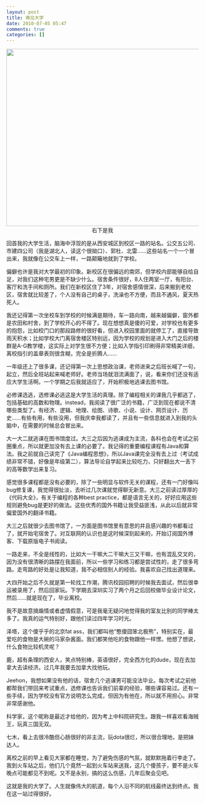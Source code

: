 ```yaml
---
layout: post
title: 再见大学
date: 2010-07-05 05:47
comments: true
categories: []
---
```

<p style="text-align: center;"><a href="http://yuguo.us/weblog/files/2010/07/IMG_3389.jpg"><img class="aligncenter size-full wp-image-29" title="毕业照" src="http://yuguo.us/weblog/files/2010/07/IMG_3389.jpg" alt="" width="600" height="463" /></a>右下是我</p>
<!--more-->回首我的大学生活，脑海中浮现的是从西安城区到校区一路的站名。公交五公司、市建四公司（我是湖北人，读这个很拗口）、郭杜、北雷……这些站名一个一个冒出来，我就像在公交车上一样，一路颠簸地就到了学校。

偏僻也许是我对大学最初的印象。新校区在很偏远的南郊，但学校内部能够自给自足，对我们这种宅男更是不缺少什么。宿舍条件很好，8人住两室一厅，有阳台、客厅和洗手间和厕所。我们在新校区住了3年，对宿舍感情很深，后来搬到老校区，宿舍就比较差了，个人没有自己的桌子，洗澡也不方便，而且不通风，夏天热死人。

我还记得第一次坐校车到学校的时候满是期待，车一路向南，越来越偏僻，窗外都是农田和村舍，到了学校开心的不得了。现在想想真是傻的可爱，对学校也有更多的抱怨，比如校门口的那段路修的很好看，但进入校园里面的就停工了，直接导致雨天积水；比如学校大门离宿舍楼区特别远，因为学校的规划是进入大门之后的楼群是A-G教学楼，这实际上对学生很不方便；比如入学指引印刷得非常精美详细，离校指引的盖章表则很含糊，完全是折腾人……

一年级还上了很多课，还记得第一次上思想政治课，老师进来之后班长喊了一句，起立，然后全班站起来喊老师好。老师当场就泪流满面了，说，看来你们还没有适应大学生活啊。一个学期之后我就适应了，开始积极地逃课去图书馆。

必修课选逃，选修课必逃这是大学生活的真理。除了编程相关的课我几乎都逃了，包括基础的高数和物理。instead，我阅读了很广泛的书籍，广泛到现在都说不清哪些类型了。有经济、逻辑、地理、绘图、诗歌、小说、设计、网页设计、历史……有些有用，有些没用，但我庆幸我都读了，并且有一些信息就进入到我的头脑中，在需要的时候总会冒出来。

大一大二就逃课在图书馆度过。大三之后因为逃课成为主流，各科也会在考试之前圈重点，所以就更加没有去上课的必要了。我记得的重要编程课程有Java和算法。我之前就自己读完了《Java编程思想》，所以Java课完全没有去上过（考试成绩非常不错，好像是年级第二），算法导论自学起来比较吃力，只好翻出大一丢下的高等数学出来复习。

感觉很多课程都是没有必要的，除了一些明显与软件无关的课程，还有一门好像叫bug修复课，我觉得很扯淡，去听过几次课就觉得聊无新意。大三之前读过厚厚的《代码大全》，有关于编程的各种best practice，都是语言无关的，好好应用这些规则避免bug是更好的做法。这些优秀的国外书籍让我受益匪浅，从此以后就非常偏爱国外的翻译书籍。

大三之后就很少去图书馆了，一方面是图书馆里有意思的并且感兴趣的书都看过了，就开始宅宿舍了。对互联网的认识也是这时候深刻起来的，开始订阅国外博客、下载原版电子书阅读。

一路走来，不全是线性的，比如大一干嘛大二干嘛大三又干嘛，也有混乱交叉的，因为没有很清晰的路摆在我面前，所以一些学习和练习都是尝试性的，走了很多弯路。走弯路的好处是让我知道，我不必相信别人的经验。我喜欢自己找出道理来。

大四开始之后不久就是第一轮找工作潮，腾讯校园招聘的时候我去面试，然后很幸运被录用了，然后回家玩。下学期去深圳实习了两个月之后回校做毕业设计论文，然后……就是现在了，毕业离校。

我不是故意搞煽情或者虚情假意，可是我毫无疑问地觉得我的室友比别的同学棒太多了。我真的运气特别好，跟他们读过四年学习时光。

泽塔，这个傻乎乎的北京fat ass，我们都叫他“憨傻囧笨北极熊”，特别实在，最爱吃的食物是大碗的马家杂酱面。我们都笑他吃的食物跟他一样愣。他想了想说，什么食物比较机灵呢？

鹿，超有条理的西安人，笑点特别棒，英语很好，完全西方化的dude，现在去加拿大去读经济。过几年我要去加拿大找他玩。

Jeehon，我想如果没有他的话，宿舍几个逃课男可能没法毕业。每次考试之前他都帮我们带回来考试重点，选修课也告诉我们前辈的经验，哪些课容易过。还有一些手续，因为学校没有官方说明怎么完成，但因为有他在，所以就不用担心。非常非常感谢他。

科学家，这个昵称是最近才给他的，因为考上中科院研究生。跟我一样喜欢看海贼王，玩真三国无双。

七木，看上去很冷酷但心肠很好的非主流，玩dota很烂，所以很合理地，是把妹达人。

离校之前的早上看见大家都在睡觉，为了避免伤感的气氛，就默默拖着行李走了。我到火车站之后，他们几个竟然一起到火车站来送我，这几个傻孩子，要不是火车晚点可能都见不到呢。又不是永别，搞的这么伤感，几年后聚会见吧。

这就是我的大学了。人生就像伟大的航道，每个人沿不同的航线最终达到终点。我在这一站过得很好。

